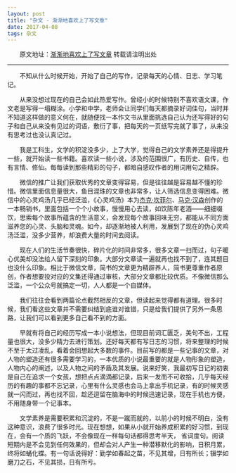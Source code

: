 ```yaml
---
layout: post
title: "杂文 - 渐渐地喜欢上了写文章"
date: 2017-04-08
tags: 杂文
---
```


　　原文地址：[渐渐地喜欢上了写文章](http://blog.xiaoyulive.top/2017/04/%E6%9D%82%E6%96%87-%E6%B8%90%E6%B8%90%E5%9C%B0%E5%96%9C%E6%AC%A2%E4%B8%8A%E4%BA%86%E5%86%99%E6%96%87%E7%AB%A0/) 转载请注明出处

------

　　不知从什么时候开始，开始了自己的写作，记录每天的心情、日志、学习笔记。

　　从来没想过现在的自己会如此热爱写作。曾经小的时候特别不喜欢语文课，作文老是写得一塌糊涂。小学和中学，老师会让同学们每天都摘录好词佳句，当时并不知道这样做的意义何在，就随便找一本作文书从里面挑选自己认为还写得好的句子和自己从来没有见过的词语，敷衍了事，把每天的一页纸写完就了事了，从来没有思考过也没认真记过。

　　我是工科生，文学的积淀没多少，上了大学，觉得自己的文学素养还是得提升一些，就开始读一些书籍。喜欢读一些小说，涉及的范围很广，有历史、自传，也有言情、修仙。每每读到那些精彩的句子，都暗自感叹作者的用词用句之精辟。

　　微信的推广让我们获取优秀的文章变得容易，但是往往越是容易越不懂的珍惜。微信里面信息量很大，鱼目混珠的文章也非常多，让人筛选信息变得困难。微信中的心灵鸡汤几乎已经泛滥，《心灵鸡汤》本为[杰克·坎菲尔](http://baike.baidu.com/item/%E6%9D%B0%E5%85%8B%C2%B7%E5%9D%8E%E8%8F%B2%E5%B0%94)、[马克·汉森](http://baike.baidu.com/item/%E9%A9%AC%E5%85%8B%C2%B7%E6%B1%89%E6%A3%AE)创作的一本畅销书，里面包括一个个小故事，慢慢用心去读，如饮陈年老酒——细细啜饮，思索每个故事所蕴含的生活意义，会发现每个故事回味无穷，都能从不同方面滋养您的心灵、头脑和灵魂。如今，却逐渐地被人利用，发展到了现在的伪心灵鸡汤泛滥，没多少营养，却浪费大量的时间去阅读。

　　现在人们的生活节奏很快，碎片化的时间非常多，很多文章一扫而过，句子暖心优美却没法给人留下深刻的印象。大部分文章读一遍就再也找不到了，连其题目也没什么印象。相比于微信文章，简书的文章更为精辟养人，简书更尊重作者原创，作者想要投对应的文集还得通过审核，大部分文章都比较优质。不像微信那么泛滥，一个公众号就搞定一切，人人都是一个自媒体。

　　我们往往会看到两篇论点截然相反的文章，但读起来觉得都有道理。很多时候，我们看这些文章并不需要纠结到底谁对谁错，只是给我们提供了另外一条思路，让我们可以看到更多自己看不到的方面。

　　早就有将自己的经历写成一本小说想法，但现目前词汇匮乏，美句不出，工程量也很大，没多少精力去进行策划。还好每天都有写日志的习惯，将来整理的时候不至于太过凌乱，看着会回想起大多数的事件。目前写的都是一些记事的文章，对人物的塑造还有很多需要学习的，一本优质的小说最重要的就是人物形象的塑造，人物内心的阐述，以及人物之间的矛盾及其发展。说来好笑，我最初写日记的初衷是自己在追求一个女孩，想把点点滴滴都记录，后来一发而不可收拾，几乎每天经历的有趣的事都不忘记录，心里有什么灵感也会马上拿出手机记录，有的时候灵感就一闪而过，再也找不回，趁还逗留在脑海中的时候迅速记录，现在手机也方便，不用随身带一个记事本。

　　文学素养是需要积累和沉淀的，不是一蹴而就的，以前小的时候不明白，没有这种意识，浪费了很多时光。现在想想，如果从小就开始养成积累的好习惯，到现在，会有一个质的飞跃，不会像现在一样每句话都得思考半天， 省词度句。阅读短期内是不会见到任何效果的，但却会对人产生一种潜移默化的影响，日积月累，终将如蛹化蝶。有一句话说得好：勤学如春起之苗，不见其增，日有所长；辍学如磨刀之石，不见其损，日有所亏。